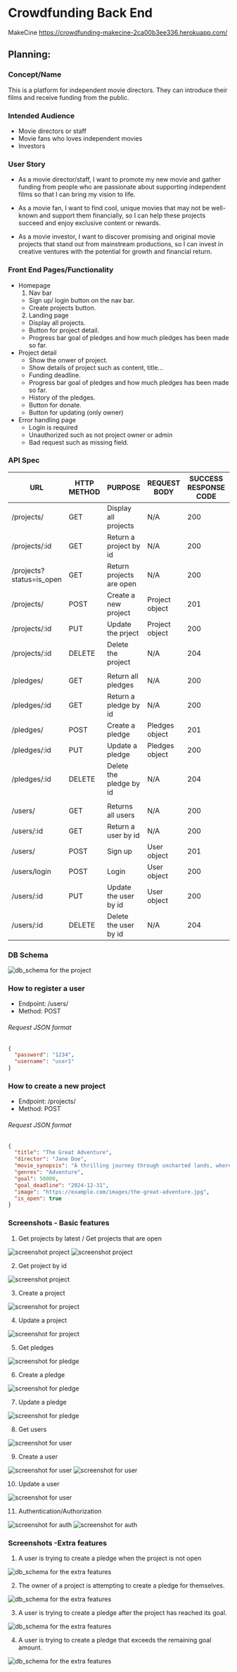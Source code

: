 # Crowdfunding Back End

MakeCine
https://crowdfunding-makecine-2ca00b3ee336.herokuapp.com/

## Planning:

### Concept/Name

This is a platform for independent movie directors.
They can introduce their films and receive funding from the public.

### Intended Audience

- Movie directors or staff
- Movie fans who loves independent movies
- Investors

### User Story

- As a movie director/staff, I want to promote my new movie and gather funding from people who are passionate about supporting independent films so that I can bring my vision to life.

- As a movie fan, I want to find cool, unique movies that may not be well-known and support them financially, so I can help these projects succeed and enjoy exclusive content or rewards.

- As a movie investor, I want to discover promising and original movie projects that stand out from mainstream productions, so I can invest in creative ventures with the potential for growth and financial return.

### Front End Pages/Functionality

- Homepage
  1. Nav bar
  - Sign up/ login button on the nav bar.
  - Create projects button.
  2. Landing page
  - Display all projects.
  - Button for project detail.
  - Progress bar goal of pledges and how much pledges has been made so far.
- Project detail
  - Show the onwer of project.
  - Show details of project such as content, title...
  - Funding deadline.
  - Progress bar goal of pledges and how much pledges has been made so far.
  - History of the pledges.
  - Button for donate.
  - Button for updating (only owner)
- Error handling page
  - Login is required
  - Unauthorized such as not project owner or admin
  - Bad request such as missing field.

### API Spec

| URL                      | HTTP METHOD | PURPOSE                  | REQUEST BODY   | SUCCESS RESPONSE CODE | Autnetication/Authorisation                        |
| ------------------------ | ----------- | ------------------------ | -------------- | --------------------- | -------------------------------------------------- |
| /projects/               | GET         | Display all projects     | N/A            | 200                   | N/A                                                |
| /projects/:id            | GET         | Return a project by id   | N/A            | 200                   | N/A                                                |
| /projects?status=is_open | GET         | Return projects are open | N/A            | 200                   | N/A                                                |
| /projects/               | POST        | Create a new project     | Project object | 201                   | Login required                                     |
| /projects/:id            | PUT         | Update the prject        | Project object | 200                   | Login required /Must be the project owner or admin |
| /projects/:id            | DELETE      | Delete the project       | N/A            | 204                   | Login required /Must be the project owner or admin |
|                          |             |                          |                |                       |                                                    |
| /pledges/                | GET         | Return all pledges       | N/A            | 200                   | Only Admin                                         |
| /pledges/:id             | GET         | Return a pledge by id    | N/A            | 200                   | N/A                                                |
| /pledges/                | POST        | Create a pledge          | Pledges object | 201                   | Login required                                     |
| /pledges/:id             | PUT         | Update a pledge          | Pledges object | 200                   | Login required /Must be the project owner or admin |
| /pledges/:id             | DELETE      | Delete the pledge by id  | N/A            | 204                   | Login required /Must be the project owner or admin |
|                          |             |                          |                |                       |                                                    |
| /users/                  | GET         | Returns all users        | N/A            | 200                   | Only Admin                                         |
| /users/:id               | GET         | Return a user by id      | N/A            | 200                   | Login required /useritself or admin                |
| /users/                  | POST        | Sign up                  | User object    | 201                   | N/A                                                |
| /users/login             | POST        | Login                    | User object    | 200                   | N/A                                                |
| /users/:id               | PUT         | Update the user by id    | User object    | 200                   | Login required /useritself or superuser            |
| /users/:id               | DELETE      | Delete the user by id    | N/A            | 204                   | Login required /useritself or superuser            |

### DB Schema

![db_schema for the project](images/ERM.png)

### How to register a user

- Endpoint: /users/
- Method: POST
###### Request JSON format

```json
{
  "password": "1234",
  "username": "user1"
}
```

### How to create a new project

- Endpoint: /projects/
- Method: POST
###### Request JSON format

```json
{
  "title": "The Great Adventure",
  "director": "Jane Doe",
  "movie_synopsis": "A thrilling journey through uncharted lands, where courage and friendship are tested.",
  "genres": "Adventure",
  "goal": 50000,
  "goal_deadline": "2024-12-31",
  "image": "https://example.com/images/the-great-adventure.jpg",
  "is_open": true
}
```

### Screenshots - Basic features

1. Get projects by latest / Get projects that are open

![screenshot project](images/get_projects.png)
![screenshot project](images/get_project_is_open.png)

2. Get project by id

![screenshot project ](images/get_project_id.png)

3. Create a project

![screenshot for project ](images/create_project.png)

4. Update a project

![screenshot for project ](images/update_project.png)

5. Get pledges

![screenshot for pledge ](images/get_pledges.png)

6. Create a pledge

![screenshot for pledge ](images/create_pledge.png)

7. Update a pledge

![screenshot for pledge ](images/update_pledge.png)

8. Get users

![screenshot for user ](images/get_users.png)

9. Create a user

![screenshot for user ](images/create_user.png)
![screenshot for user ](images/create_auth_token.png)

10. Update a user

![screenshot for user ](images/update_user.png)

11. Authentication/Authorization

![screenshot for auth ](images/authentication.png)
![screenshot for auth ](images/authorization.png)

### Screenshots -Extra features

1. A user is trying to create a pledge when the project is not open

![db_schema for the extra features](images/pledge_only_open.png)

2. The owner of a project is attempting to create a pledge for themselves.

![db_schema for the extra features](images/pledge_for_yourself.png)

3. A user is trying to create a pledge after the project has reached its goal.

![db_schema for the extra features](images/pledge_reach_goal.png)

4. A user is trying to create a pledge that exceeds the remaining goal amount.

![db_schema for the extra features](images/show_remaining_goal.png)

```

```
